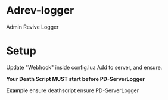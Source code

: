 # Adrev-logger
Admin Revive Logger

# Setup

Update "Webhook" inside config.lua
Add to server, and ensure. 

**Your Death Script MUST start before PD-ServerLogger**

**Example**
ensure deathscript
ensure PD-ServerLogger
